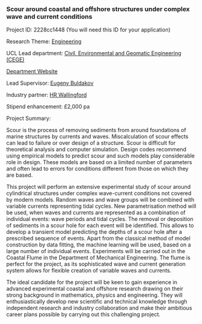 ### Scour around coastal and offshore structures under complex wave and current conditions

Project ID: 2228cc1448
(You will need this ID for your application)

Research Theme: [Engineering](../themes/engineering.md)

UCL Lead department: [Civil, Environmental and Geomatic Engineering (CEGE)](../departments/civil-environmental-and-geomatic-engineering.md)

[Department Website](https://www.ucl.ac.uk/civil-environmental-geomatic-engineering)

Lead Supervisor: [Eugeny Buldakov](https://profiles.ucl.ac.uk/4738)

Industry partner: [HR Wallingford](https://www.hrwallingford.com/  )

Stipend enhancement: £2,000 pa

Project Summary:

Scour is the process of removing sediments from around foundations of marine structures by currents and waves. Miscalculation of scour effects can lead to failure or over design of a structure. Scour is difficult for theoretical analysis and computer simulation. Design codes recommend using empirical models to predict scour and such models play considerable role in design. These models are based on a limited number of parameters and often lead to errors for conditions different from those on which they are based.

This project will perform an extensive experimental study of scour around cylindrical structures under complex wave-current conditions not covered by modern models. Random waves and wave groups will be combined with variable currents representing tidal cycles. New parametrisation method will be used, when waves and currents are represented as a combination of individual events: wave periods and tidal cycles. The removal or deposition of sediments in a scour hole for each event will be identified. This allows to develop a transient model predicting the depths of a scour hole after a prescribed sequence of events. Apart from the classical method of model construction by data fitting, the machine learning will be used, based on a large number of individual events. Experiments will be carried out in the Coastal Flume in the Department of Mechanical Engineering. The flume is perfect for the project, as its sophisticated wave and current generation system allows for flexible creation of variable waves and currents.

The ideal candidate for the project will be keen to gain experience in advanced experimental coastal and offshore research drawing on their strong background in mathematics, physics and engineering. They will enthusiastically develop new scientific and technical knowledge through independent research and industry collaboration and make their ambitious career plans possible by carrying out this challenging project.
